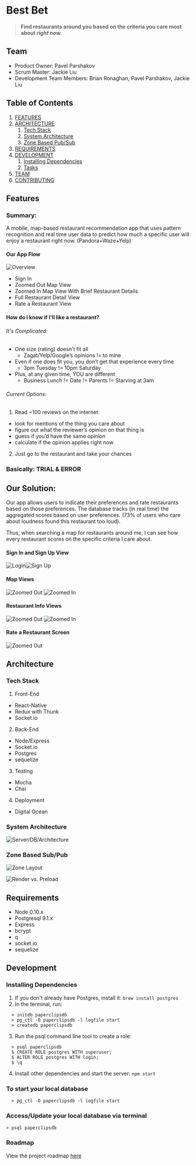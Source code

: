 # Best Bet

> **Find restaurants around you based on the criteria you care most about _right now._**


## Team

- Product Owner: Pavel Parshakov
- Scrum Master: Jackie Liu
- Development Team Members: Brian Ronaghan, Pavel Parshakov, Jackie Liu

## Table of Contents

1. [FEATURES](#Features)
1. [ARCHITECTURE](#architecture)
    1. [Tech Stack](#tech-stack)
    1. [System Architecture](#system-architecture)
    1. [Zone Based Pub/Sub](#zone-based-pub-sub)
1. [REQUIREMENTS](#requirements)
1. [DEVELOPMENT](#development)
    1. [Installing Dependencies](#installing-dependencies)
    1. [Tasks](#tasks)
1. [TEAM](#team)
1. [CONTRIBUTING](#contributing)

## Features

### Summary:
A mobile, map-based restaurant recommendation app that uses pattern recognition and real time user data to predict how much a specific user will enjoy a restaurant right now. (Pandora+Waze+Yelp)

#### Our App Flow

![Overview](https://raw.githubusercontent.com/paperclips/paperclips/master/screenshots/bestBetMockScreens.png "Overview")

- Sign In
- Zoomed Out Map View
- Zoomed In Map View With Brief Restaurant Details
- Full Restaurant Detail View
- Rate a Restaurant View

#### How do I know if I'll like a restaurant?

###### It's Complicated:
- One size (rating) doesn’t fit all
  - Zagat/Yelp/Google’s opinions != to mine
- Even if one does fit you, you don’t get that experience every time
  - 3pm Tuesday != 10pm Saturday
- Plus, at any given time, YOU are different
  - Business Lunch != Date != Parents != Starving at 3am

###### Current Options:
1. Read ~100 reviews on the internet
  - look for mentions of the thing you care about
  - figure out what the reviewer’s opinion on that thing is
  - guess if you’d have the same opinion
  - calculate if the opinion applies right now
2. Just go to the restaurant and take your chances

### Basically: TRIAL & ERROR

## Our Solution:
Our app allows users to indicate their preferences and rate restaurants based on those preferences. The database tracks (in real time) the aggregated scores based on user preferences. (73% of users who care about loudness found this restaurant too loud).

Thus, when searching a map for restaurants around me, I can see how every restaurant scores on the specific criteria I care about.

#### Sign In and Sign Up View

![Login](https://raw.githubusercontent.com/paperclips/bestBet/master/screenshots/login.jpg "Login Screen")![Sign Up](https://raw.githubusercontent.com/paperclips/bestBet/master/screenshots/signup.jpg "Sign Up")

#### Map Views

 ![Zoomed Out](https://raw.githubusercontent.com/paperclips/bestBet/master/screenshots/zoomedOut.jpg "Zoomed Out") ![Zoomed In](https://raw.githubusercontent.com/paperclips/bestBet/master/screenshots/zoomedIn.jpg "Zoomed In")

#### Restaurant Info Views

![Zoomed Out](https://raw.githubusercontent.com/paperclips/bestBet/master/screenshots/briefDetails.jpg "Zoomed Out") ![Zoomed In](https://raw.githubusercontent.com/paperclips/bestBet/master/screenshots/fullDetails.jpg "Zoomed In")

#### Rate a Restaurant Screen
![Zoomed Out](https://raw.githubusercontent.com/paperclips/bestBet/master/screenshots/rateScreen.jpg "Rating Screen")

## Architecture

### Tech Stack

1) Front-End
- React-Native  
- Redux with Thunk
- Socket.io

2) Back-End
- Node/Express
- Socket.io
- Postgres
- sequelize

3) Testing
- Mocha
- Chai

4) Deployment
- Digital Ocean

### System Architecture

![Server/DB/Architecture](https://raw.githubusercontent.com/paperclips/bestBet/master/screenshots/architecture.jpg "Architecture")

### Zone Based Sub/Pub

![Zone Layout](https://raw.githubusercontent.com/paperclips/bestBet/master/screenshots/zoneSystem.jpg "Zone Layout")

![Render vs. Preload](https://raw.githubusercontent.com/paperclips/bestBet/master/screenshots/zoneRendering.jpg "Render vs. Preload")

## Requirements

- Node 0.10.x
- Postgresql 9.1.x
- Express
- bcrypt
- q
- socket.io
- sequelize

## Development

### Installing Dependencies

  1. If you don't already have Postgres, install it: `brew install postgres`
  2. In the terminal, run:

  ```
    > initdb paperclipsdb
    > pg_ctl -D paperclipsdb -l logfile start
    > createdb paperclipsdb
  ```

  3. Run the psql command line tool to create a role:

  ```
    > psql paperclipsdb
    $ CREATE ROLE postgres WITH superuser;
    $ ALTER ROLE postgres WITH login;
    $ \q
  ```

  4. Install other dependencies and start the server: `npm start`


### To start your local database

```
  > pg_ctl -D paperclipsdb -l logfile start
```

### Access/Update your local database via terminal

  ```
  > psql paperclipsdb
  ```

### Roadmap

View the project roadmap [here](https://waffle.io/paperclips/paperclips)
